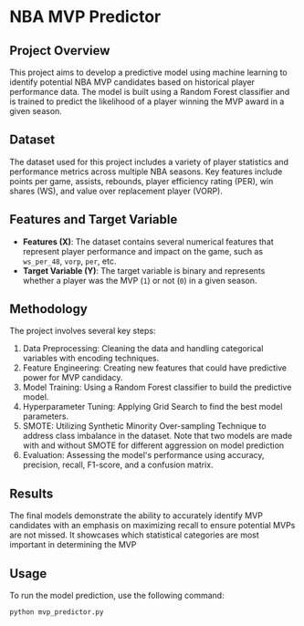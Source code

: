 # NBA MVP Predictor

## Project Overview
This project aims to develop a predictive model using machine learning to identify potential NBA MVP candidates based on historical player performance data. The model is built using a Random Forest classifier and is trained to predict the likelihood of a player winning the MVP award in a given season.

## Dataset
The dataset used for this project includes a variety of player statistics and performance metrics across multiple NBA seasons. Key features include points per game, assists, rebounds, player efficiency rating (PER), win shares (WS), and value over replacement player (VORP).

## Features and Target Variable
- **Features (X)**: The dataset contains several numerical features that represent player performance and impact on the game, such as `ws_per_48`, `vorp`, `per`, etc.
- **Target Variable (Y)**: The target variable is binary and represents whether a player was the MVP (`1`) or not (`0`) in a given season.

## Methodology
The project involves several key steps:
1. Data Preprocessing: Cleaning the data and handling categorical variables with encoding techniques.
2. Feature Engineering: Creating new features that could have predictive power for MVP candidacy.
3. Model Training: Using a Random Forest classifier to build the predictive model.
4. Hyperparameter Tuning: Applying Grid Search to find the best model parameters.
5. SMOTE: Utilizing Synthetic Minority Over-sampling Technique to address class imbalance in the dataset. Note that two models are made with and without SMOTE for different aggression on model prediction
6. Evaluation: Assessing the model's performance using accuracy, precision, recall, F1-score, and a confusion matrix.

## Results
The final models demonstrate the ability to accurately identify MVP candidates with an emphasis on maximizing recall to ensure potential MVPs are not missed. It showcases which statistical categories are most important in determining the MVP

## Usage
To run the model prediction, use the following command:

```bash
python mvp_predictor.py
